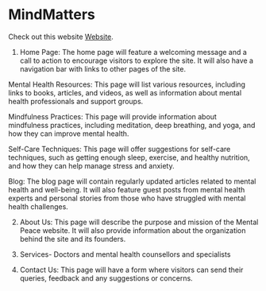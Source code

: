# MindMatters


Check out this website [Website](https://duls8w.codesandbox.io/).

  1. Home Page: The home page will feature a welcoming message and a call to action to encourage visitors to explore the site. It will also have a navigation bar with links to other pages of the site.

Mental Health Resources: This page will list various resources, including links to books, articles, and videos, as well as information about mental health professionals and support groups.

Mindfulness Practices: This page will provide information about mindfulness practices, including meditation, deep breathing, and yoga, and how they can improve mental health.

Self-Care Techniques: This page will offer suggestions for self-care techniques, such as getting enough sleep, exercise, and healthy nutrition, and how they can help manage stress and anxiety.

Blog: The blog page will contain regularly updated articles related to mental health and well-being. It will also feature guest posts from mental health experts and personal stories from those who have struggled with mental health challenges.

2. About Us: This page will describe the purpose and mission of the Mental Peace website. It will also provide information about the organization behind the site and its founders.

3. Services- Doctors and mental health counsellors and specialists

4. Contact Us: This page will have a form where visitors can send their queries, feedback and any suggestions or concerns.
